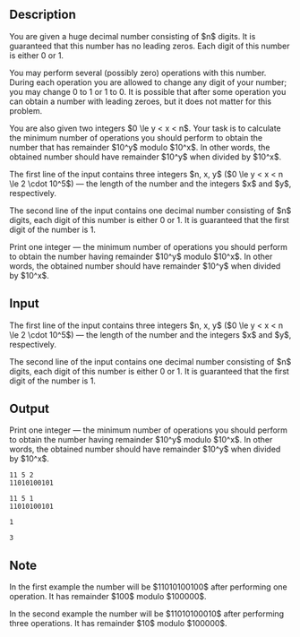## Description

<div><p>You are given a huge decimal number consisting of $n$ digits. It is guaranteed that this number has no leading zeros. Each digit of this number is either <span class="tex-font-style-tt">0</span> or <span class="tex-font-style-tt">1</span>.</p><p>You may perform several (possibly zero) operations with this number. During each operation you are allowed to change any digit of your number; you may change <span class="tex-font-style-tt">0</span> to <span class="tex-font-style-tt">1</span> or <span class="tex-font-style-tt">1</span> to <span class="tex-font-style-tt">0</span>. It is possible that after some operation you can obtain a number with leading zeroes, but it does not matter for this problem.</p><p>You are also given two integers $0 \le y &lt; x &lt; n$. Your task is to calculate the minimum number of operations you should perform to obtain the number that has remainder $10^y$ modulo $10^x$. In other words, the obtained number should have remainder $10^y$ when divided by $10^x$.</p></div><div class="input-specification"><p>The first line of the input contains three integers $n, x, y$ ($0 \le y &lt; x &lt; n \le 2 \cdot 10^5$) — the length of the number and the integers $x$ and $y$, respectively.</p><p>The second line of the input contains one decimal number consisting of $n$ digits, each digit of this number is either <span class="tex-font-style-tt">0</span> or <span class="tex-font-style-tt">1</span>. It is guaranteed that the first digit of the number is <span class="tex-font-style-tt">1</span>.</p></div><div class="output-specification"><p>Print one integer — the minimum number of operations you should perform to obtain the number having remainder $10^y$ modulo $10^x$. In other words, the obtained number should have remainder $10^y$ when divided by $10^x$.</p></div>

## Input

<p>The first line of the input contains three integers $n, x, y$ ($0 \le y &lt; x &lt; n \le 2 \cdot 10^5$) — the length of the number and the integers $x$ and $y$, respectively.</p><p>The second line of the input contains one decimal number consisting of $n$ digits, each digit of this number is either <span class="tex-font-style-tt">0</span> or <span class="tex-font-style-tt">1</span>. It is guaranteed that the first digit of the number is <span class="tex-font-style-tt">1</span>.</p>

## Output

<p>Print one integer — the minimum number of operations you should perform to obtain the number having remainder $10^y$ modulo $10^x$. In other words, the obtained number should have remainder $10^y$ when divided by $10^x$.</p>





```input1
11 5 2
11010100101
```




```input2
11 5 1
11010100101
```




```output1
1
```




```output2
3
```



## Note

<p>In the first example the number will be $11010100100$ after performing one operation. It has remainder $100$ modulo $100000$.</p><p>In the second example the number will be $11010100010$ after performing three operations. It has remainder $10$ modulo $100000$.</p>
